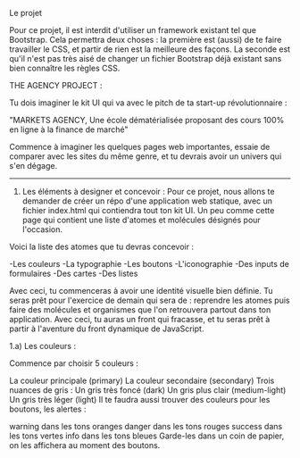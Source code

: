 Le projet

Pour ce projet, il est interdit d'utiliser un framework existant tel que Bootstrap. 
Cela permettra deux choses : la première est (aussi) de te faire travailler le CSS, et partir de rien est la meilleure des façons. 
La seconde est qu'il n'est pas très aisé de changer un fichier Bootstrap déjà existant sans bien connaître les règles CSS.

THE AGENCY PROJECT : 

Tu dois imaginer le kit UI qui va avec le pitch de ta start-up révolutionnaire :

"MARKETS AGENCY, Une école dématérialisée proposant des cours 100% en ligne à la finance de marché"

Commence à imaginer les quelques pages web importantes, essaie de comparer avec les sites du même genre, et tu devrais avoir un univers qui s'en dégage.

___________________________________________________________________________________________________

1) Les éléments à designer et concevoir :
Pour ce projet, nous allons te demander de créer un répo d'une application web statique, avec un fichier index.html qui contiendra tout ton kit UI. 
Un peu comme cette page qui contient une liste d'atomes et molécules désignés pour l'occasion.

Voici la liste des atomes que tu devras concevoir :

-Les couleurs
-La typographie
-Les boutons
-L'iconographie
-Des inputs de formulaires
-Des cartes
-Des listes

Avec ceci, tu commenceras à avoir une identité visuelle bien définie. 
Tu seras prêt pour l'exercice de demain qui sera de : reprendre les atomes puis faire des molécules et organismes que l'on retrouvera partout dans ton application. 
Avec ceci, tu auras un front qui fracasse, et tu seras prêt à partir à l'aventure du front dynamique de JavaScript.


1.a) Les couleurs :

Commence par choisir 5 couleurs :

La couleur principale (primary)
La couleur secondaire (secondary)
Trois nuances de gris :
Un gris très foncé (dark)
Un gris plus clair (medium-light)
Un gris très léger (light)
Il te faudra aussi trouver des couleurs pour les boutons, les alertes :

warning dans les tons oranges
danger dans les tons rouges
success dans les tons vertes
info dans les tons bleues
Garde-les dans un coin de papier, on les affichera au moment des boutons.
